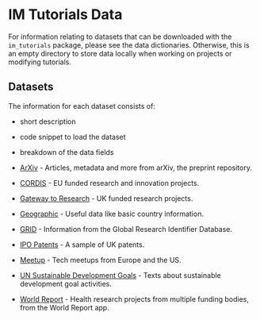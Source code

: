 # IM Tutorials Data

For information relating to datasets that can be downloaded with the
`im_tutorials` package, please see the data dictionaries. Otherwise, this is an empty directory to store data locally when working on
projects or modifying tutorials.

## Datasets

The information for each dataset consists of:

- short description
- code snippet to load the dataset
- breakdown of the data fields

- [ArXiv](dictionaries/arxiv.md) - Articles, metadata and more from arXiv, the preprint repository.
- [CORDIS](dictionaries/cordis.md) - EU funded research and innovation projects.
- [Gateway to Research](dictionaries/gtr.md) - UK funded research projects.
- [Geographic](dictionaries/gis.md) - Useful data like basic country information.
- [GRID](dictionaries/grid.md) - Information from the Global Research Identifier Database.
- [IPO Patents](dictionaries/ons.md) - A sample of UK patents.
- [Meetup](dictionaries/meetup.md) - Tech meetups from Europe and the US.
- [UN Sustainable Development Goals](dictionaries/sdg.md) - Texts about sustainable development goal activities.
- [World Report](dictionaries/world_report.md) - Health research projects from multiple funding bodies, from the World Report app.

